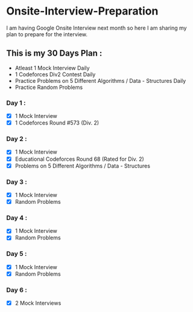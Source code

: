 # Onsite-Interview-Preparation
I am having Google Onsite Interview next month so here I am sharing my plan to prepare for the interview.

## This is my 30 Days Plan :
- Atleast 1 Mock Interview Daily
- 1 Codeforces Div2 Contest Daily
- Practice Problems on 5 Different Algorithms / Data - Structures Daily 
- Practice Random Problems

### Day 1 :
- [x] 1 Mock Interview 
- [x] 1 Codeforces Round #573 (Div. 2) 

### Day 2 :
- [x] 1 Mock Interview
- [x] Educational Codeforces Round 68 (Rated for Div. 2) 
- [x] Problems on 5 Different Algorithms / Data - Structures

### Day 3 :
- [x] 1 Mock Interview
- [x] Random Problems

### Day 4 :
- [x] 1 Mock Interview
- [x] Random Problems

### Day 5 :
- [x] 1 Mock Interview
- [x] Random Problems 

### Day 6 :
- [x] 2 Mock Interviews

